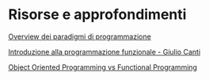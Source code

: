 # Risorse e approfondimenti

[Overview dei paradigmi di programmazione](https://upload.wikimedia.org/wikipedia/commons/f/f7/Programming_paradigms.svg)

[Introduzione alla programmazione funzionale - Giulio Canti](https://github.com/gcanti/functional-programming)

[Object Oriented Programming vs Functional Programming](https://www.youtube.com/watch?v=wyABTfR9UTU)
